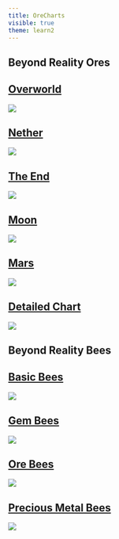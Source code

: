 ```yaml
---
title: OreCharts
visible: true
theme: learn2
---
```

<div class="container-fluid">
  <h2>Beyond Reality Ores</h2>
  <div class="panel-group" id="accordion">
    <div class="panel panel-default">
      <div class="panel-heading">
        <h2 class="panel-title">
          <a data-toggle="collapse" data-parent="#accordion" href="#collapse1">Overworld</a>
        </h2>
      </div>
      <div id="collapse1" class="panel-collapse collapse">
        <div class="panel-body"><img src="img/overworld.png" />
	    </div>
      </div>
    </div>
    <div class="panel panel-default">
      <div class="panel-heading">
        <h2 class="panel-title">
          <a data-toggle="collapse" data-parent="#accordion" href="#collapse2">Nether</a>
        </h2>
      </div>
      <div id="collapse2" class="panel-collapse collapse">
        <div class="panel-body"><img src="img/nether.png" />
	    </div>
      </div>
    </div>
    <div class="panel panel-default">
      <div class="panel-heading">
        <h2 class="panel-title">
          <a data-toggle="collapse" data-parent="#accordion" href="#collapse3">The End</a>
        </h2>
      </div>
      <div id="collapse3" class="panel-collapse collapse">
        <div class="panel-body"><img src="img/end.png" />
	    </div>
      </div>
    </div>
	<div class="panel panel-default">
      <div class="panel-heading">
        <h2 class="panel-title">
          <a data-toggle="collapse" data-parent="#accordion" href="#collapse4">Moon</a>
        </h2>
      </div>
      <div id="collapse4" class="panel-collapse collapse">
        <div class="panel-body"><img src="img/moon.png" />
	    </div>
      </div>
    </div>
	<div class="panel panel-default">
      <div class="panel-heading">
        <h2 class="panel-title">
          <a data-toggle="collapse" data-parent="#accordion" href="#collapse5">Mars</a>
        </h2>
      </div>
      <div id="collapse5" class="panel-collapse collapse">
        <div class="panel-body"><img src="img/mars.png" />
	    </div>
      </div>
    </div>
	<div class="panel panel-default">
      <div class="panel-heading">
        <h2 class="panel-title">
          <a data-toggle="collapse" data-parent="#accordion" href="#collapse6">Detailed Chart</a>
        </h2>
      </div>
      <div id="collapse6" class="panel-collapse collapse">
        <div class="panel-body"><img src="img/chart.png" />
	    </div>
      </div>
    </div>
  </div> 
</div>
    
<div class="container-fluid">
  <h2>Beyond Reality Bees</h2>
  <div class="panel-group" id="accordion">
    <div class="panel panel-default">
      <div class="panel-heading">
        <h2 class="panel-title">
          <a data-toggle="collapse" data-parent="#accordion" href="#collapse7">Basic Bees</a>
        </h2>
      </div>
      <div id="collapse7" class="panel-collapse collapse">
        <div class="panel-body"><img src="img/bees/BeesBasics.png" />
	    </div>
      </div>
    </div>
    <div class="panel panel-default">
      <div class="panel-heading">
        <h2 class="panel-title">
          <a data-toggle="collapse" data-parent="#accordion" href="#collapse8">Gem Bees</a>
        </h2>
      </div>
      <div id="collapse8" class="panel-collapse collapse">
        <div class="panel-body"><img src="img/bees/BeesGems.png" />
	    </div>
      </div>
    </div>
    <div class="panel panel-default">
      <div class="panel-heading">
        <h2 class="panel-title">
          <a data-toggle="collapse" data-parent="#accordion" href="#collapse9">Ore Bees</a>
        </h2>
      </div>
      <div id="collapse9" class="panel-collapse collapse">
        <div class="panel-body"><img src="img/bees/BeesOres.png" />
	    </div>
      </div>
    </div>
	<div class="panel panel-default">
      <div class="panel-heading">
        <h2 class="panel-title">
          <a data-toggle="collapse" data-parent="#accordion" href="#collapse10">Precious Metal Bees</a>
        </h2>
      </div>
      <div id="collapse10" class="panel-collapse collapse">
        <div class="panel-body"><img src="img/bees/PreciousMetalsandOre.png" />
	    </div>
      </div>
    </div>
  </div> 
</div>
